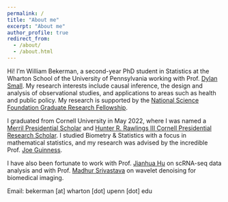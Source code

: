 ```yaml
---
permalink: /
title: "About me"
excerpt: "About me"
author_profile: true
redirect_from: 
  - /about/
  - /about.html
---
```


Hi! I’m William Bekerman, a second-year PhD student in Statistics at the Wharton School of the University of Pennsylvania working with Prof. [Dylan Small](https://statistics.wharton.upenn.edu/profile/dsmall/). My research interests include causal inference, the design and analysis of observational studies, and applications to areas such as health and public policy. My research is supported by the [National Science Foundation Graduate Research Fellowship](https://www.nsfgrfp.org/).

I graduated from Cornell University in May 2022, where I was named a [Merril Presidential Scholar](https://scl.cornell.edu/about-scl/awards-funding/merrill-presidential-scholars-program) and [Hunter R. Rawlings III Cornell Presidential Research Scholar](https://scl.cornell.edu/get-involved/cornell-commitment/rawlings-cornell-presidential-research-scholars). I studied Biometry & Statistics with a focus in mathematical statistics, and my research was advised by the incredible Prof. [Joe Guinness](http://guinness.cals.cornell.edu/).

I have also been fortunate to work with Prof. [Jianhua Hu](https://www.publichealth.columbia.edu/people/our-faculty/jh3992) on scRNA-seq data analysis and with Prof. [Madhur Srivastava](https://chemistry.cornell.edu/madhur-srivastava) on wavelet denoising for biomedical imaging.

Email: bekerman [at] wharton [dot] upenn [dot] edu
